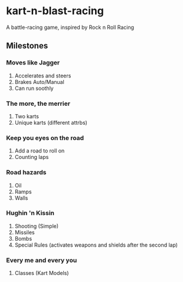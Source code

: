kart-n-blast-racing
===================

A battle-racing game, inspired by Rock n Roll Racing

## Milestones

### Moves like Jagger

1. Accelerates and steers
1. Brakes Auto/Manual
1. Can run soothly

### The more, the merrier

1. Two karts
1. Unique karts (different attrbs)

### Keep you eyes on the road

1. Add a road to roll on
1. Counting laps

### Road hazards

1. Oil
1. Ramps
1. Walls

### Hughin 'n Kissin

1. Shooting (Simple)
1. Missiles
1. Bombs
1. Special Rules (activates weapons and shields after the second lap)

### Every me and every you

1. Classes (Kart Models)
